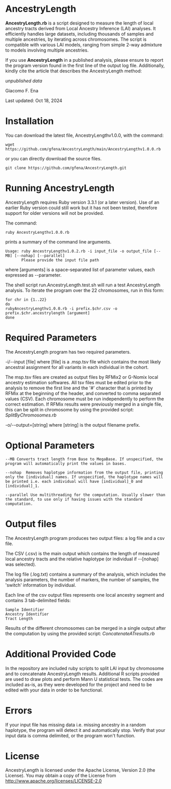 # AncestryLength

**AncestryLength.rb** is a script designed to measure the length of local ancestry tracts derived from Local Ancestry Inference (LAI) analyses. It efficiently handles large datasets, including thousands of samples and multiple ancestries, by iterating across chromosomes. The script is compatible with various LAI models, ranging from simple 2-way admixture to models involving multiple ancestries.

If you use **AncestryLength** in a published analysis, please ensure to report the program version found in the first line of the output log file. Additionally, kindly cite the article that describes the AncestryLength method:

  *unpublished data*

Giacomo F. Ena

Last updated: Oct 18, 2024

# Installation

You can download the latest file, AncestryLengthv1.0.0, with the command:

 ```wget https://github.com/gfena/AncestryLength/main/AncestryLengthv1.0.0.rb```

or you can directly download the source files.

```git clone https://github.com/gfena/AncestryLength.git```

# Running AncestryLength

AncestryLength requires Ruby version 3.3.1 (or a later version). Use of an earlier Ruby version could still work but it has not been tested, therefore support for older versions will not be provided.

The command:

```ruby AncestryLengthv1.0.0.rb```

prints a summary of the command line arguments.

```
Usage: ruby AncestryLengthv1.0.2.rb -i input_file -o output_file [--MB] [--nohap] [--parallel]
       Please provide the input file path
```

where [arguments] is a space-separated list of parameter values, each expressed as --parameter.

The shell script run.AncestryLength.test.sh will run a test AncestryLength analysis.
To iterate the program over the 22 chromosomes, run in this form:

```
for chr in {1..22}
do
rubyAncestryLengthv1.0.0.rb -i prefix.$chr.csv -o prefix.$chr.ancestrylength [argument]
done
```

# Required Parameters

The AncestryLength program has two required parameters.

   -i/--input [file] where [file] is a .msp.tsv file which contains the most likely ancestral assignment for all variants in each individual in the cohort. 
   
   The msp.tsv files are created as output files by RFMix2 or G-Nomix local ancestry estimation softwares.
   All tsv files must be edited prior to the analysis to remove the first line and the '#' character that is printed by RFMix at the beginning of the header, and converted to comma separated values (CSV).
   Each chromosome must be run independently to perform the correct estimation. If RFMix results were previously merged in a single file, this can be split in chromosome by using the provided script: _SplitByChromosomes.rb_

   -o/--output=[string] where [string] is the output filename prefix.

# Optional Parameters

    --MB Converts tract length from Base to MegaBase. If unspecified, the program will automatically print the values in bases.
    
    --nohap  Removes haplotype information from the output file, printing only the [individual] names. If unspecified, the haplotype names will be printed i.e. each individual will have [individual]_0 and [individual]_1.
    
    --parallel Use multithreading for the computation. Usually slower than the standard, to use only if having issues with the standard computation.

# Output files

The AncestryLength program produces two output files: a log file and a csv file.

The CSV (.csv) is the main output which contains the length of measured local ancestry tracts and the relative haplotype (or individual if --[nohap] was selected).
   
The log file (.log.txt) contains a summary of the analysis, which includes the analysis parameters, the number of markers, the number of samples, the 'switch' information by individual.

Each line of the csv output files represents one local ancestry segment and contains 3 tab-delimited fields:

    Sample Identifier
    Ancestry Identifier
    Tract Length

Results of the different chromosomes can be merged in a single output after the computation by using the provided script: _ConcatenateATresults.rb_

# Additional Provided Code
In the repository are included ruby scripts to split LAI input by chromosome and to concatenate AncestryLength results. Additional R scripts provided are used to draw plots and perform Mann U statistical tests. The codes are included as-is, as they were developed for the project and need to be edited with your data in order to be functional. 

# Errors
If your input file has missing data i.e. missing ancestry in a random haplotype, the program will detect it and automatically stop.
Verify that your input data is comma delimited, or the program won't function.

# License

AncestryLength is licensed under the Apache License, Version 2.0 (the License). You may obtain a copy of the License from http://www.apache.org/licenses/LICENSE-2.0
